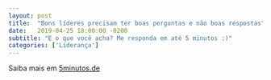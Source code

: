 ```yaml
---
layout: post
title:  "Bons líderes precisam ter boas perguntas e não boas respostas"
date:   2019-04-25 18:00:00 -0200
subtitle: "E o que você acha? Me responda em até 5 minutos :)"
categories: ['Liderança']
---
```


Saiba mais em [5minutos.de](http://5minutos.de/)

<div id="embed-5-minutos" data-url="http://5minutos.de/?bons-lideres-precisam-ter-boas-perguntas-e-nao-boas-respostas-por-linocente"></div>
